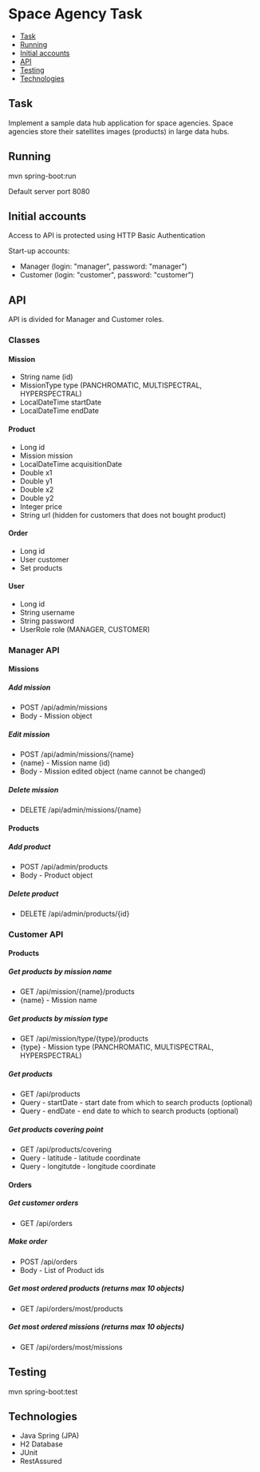 # Space Agency Task

* [Task](#task)
* [Running](#running)
* [Initial accounts](#initial-accounts)
* [API](#api)
* [Testing](#testing)
* [Technologies](#technologies)

## Task
Implement a sample data hub application for space agencies. 
Space agencies store their satellites images (products) in large data hubs.

## Running
mvn spring-boot:run

Default server port 8080

## Initial accounts
Access to API is protected using HTTP Basic Authentication

Start-up accounts:
* Manager (login: "manager", password: "manager")
* Customer (login: "customer", password: "customer")

## API
API is divided for Manager and Customer roles.

### Classes
#### Mission
* String name (id)
* MissionType type (PANCHROMATIC, MULTISPECTRAL, HYPERSPECTRAL)
* LocalDateTime startDate
* LocalDateTime endDate

#### Product
* Long id
* Mission mission
* LocalDateTime acquisitionDate
* Double x1
* Double y1
* Double x2
* Double y2
* Integer price
* String url (hidden for customers that does not bought product)

#### Order
* Long id
* User customer
* Set<Product> products

#### User
* Long id
* String username
* String password
* UserRole role (MANAGER, CUSTOMER)

### Manager API
#### Missions
##### Add mission
* POST /api/admin/missions 
* Body - Mission object

##### Edit mission
* POST /api/admin/missions/{name}
* {name} - Mission name (id)
* Body - Mission edited object (name cannot be changed)

##### Delete mission
* DELETE /api/admin/missions/{name}

#### Products
##### Add product
* POST /api/admin/products
* Body - Product object

##### Delete product
* DELETE /api/admin/products/{id}

### Customer API
#### Products
##### Get products by mission name
* GET /api/mission/{name}/products
* {name} - Mission name

##### Get products by mission type
* GET /api/mission/type/{type}/products
* {type} - Mission type (PANCHROMATIC, MULTISPECTRAL, HYPERSPECTRAL)

##### Get products
* GET /api/products
* Query - startDate - start date from which to search products (optional)
* Query - endDate - end date to which to search products (optional)

##### Get products covering point
* GET /api/products/covering
* Query - latitude - latitude coordinate
* Query - longitutde - longitude coordinate

#### Orders
##### Get customer orders
* GET /api/orders

##### Make order
* POST /api/orders
* Body - List of Product ids

##### Get most ordered products (returns max 10 objects)
* GET /api/orders/most/products

##### Get most ordered missions (returns max 10 objects)
* GET /api/orders/most/missions

## Testing
mvn spring-boot:test

## Technologies
* Java Spring (JPA)
* H2 Database
* JUnit
* RestAssured
